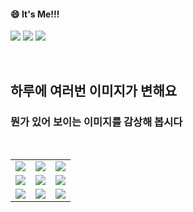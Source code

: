 <!--
#### 📫 How to reach me?
<a href="mailto:thquddnr123@gmail.com">
    <img 
        src="https://img.shields.io/badge/Gmail-d14836?style=flat-square&logo=Gmail&logoColor=white&link=mailto:thquddnr123@gmail.com"
        style="height : auto; margin-left : 60px; margin-right : 60px;"/>
</a>
-->
#### 😄 It's Me!!!

<a href="https://cybecho.notion.site/SBU-s-Archives-854ccd3338c2456a867956f26143998a" target="_blank"><img src="https://img.shields.io/badge/Portfolio-303030?style=for-the-badge&logo=Notion&logoColor=white"/></a>
<a href="https://www.instagram.com/junk_warrior_vintage/" target="_blank"><img src="https://img.shields.io/badge/@junk_warrir_vintage-E4405F?style=for-the-badge&logo=Instagram&logoColor=white"/></a>
<a href="https://www.behance.net/thquddnr125654" target="_blank"><img src="https://img.shields.io/badge/Behance-1769FF?style=for-the-badge&logo=Behance&logoColor=white"/></a>

</br>

## 하루에 여러번 이미지가 변해요
### 뭔가 있어 보이는 이미지를 감상해 봅시다

<!--
마크업 바로보기 사이트
https://dillinger.io/ 
-->
  <br/> <table>
<tr>
<td><a href='http://www.omglasergunspewpewpew.com/'><img src='https://www.random-art.org/img/large/443562.jpg'></a></td>
<td><a href='https://www.omfgdogs.com/#'><img src='https://www.random-art.org/img/large/443586.jpg'></a></td>
<td><a href='https://binarypiano.com/'><img src='https://www.random-art.org/img/large/443526.jpg'></a></td>
</tr>
<tr>
<td><a href='https://img.theqoo.net/img/rjIus.jpg'><img src='https://www.random-art.org/img/large/443608.jpg'></a></td>
<td><a href='https://pointerpointer.com/'><img src='https://www.random-art.org/img/large/443504.jpg'></a></td>
<td><a href='https://name.ho9.me/'><img src='https://www.random-art.org/img/large/443508.jpg'></a></td>
</tr>
<tr>
<td><a href='https://kimjongillookingatthings.tumblr.com/'><img src='https://www.random-art.org/img/large/443551.jpg'></a></td>
<td><a href='https://www.cameronsworld.net'><img src='https://www.random-art.org/img/large/443610.jpg'></a></td>
<td><a href='https://longdogechallenge.com/'><img src='https://www.random-art.org/img/large/443571.jpg'></a></td>
</tr>
</table>
